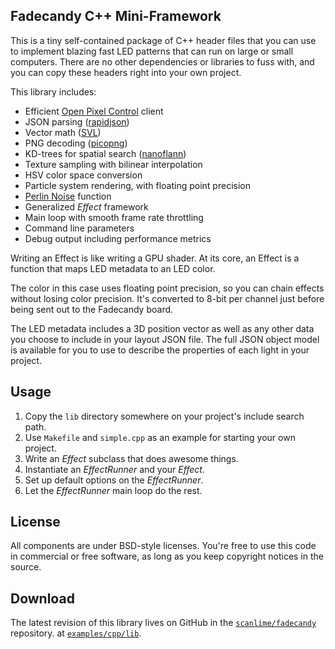 Fadecandy C++ Mini-Framework
----------------------------

This is a tiny self-contained package of C++ header files that you can use to implement blazing fast LED patterns that can run on large or small computers. There are no other dependencies or libraries to fuss with, and you can copy these headers right into your own project.

This library includes:

* Efficient [Open Pixel Control](http://openpixelcontrol.org/) client
* JSON parsing ([rapidjson](https://code.google.com/p/rapidjson/))
* Vector math ([SVL](http://www.cs.cmu.edu/~ajw/doc/svl.html))
* PNG decoding ([picopng](http://lodev.org/lodepng/))
* KD-trees for spatial search ([nanoflann](https://code.google.com/p/nanoflann/))
* Texture sampling with bilinear interpolation
* HSV color space conversion
* Particle system rendering, with floating point precision
* [Perlin Noise](http://www.algorithmic-worlds.net/info/info.php?page=pg-perlin) function
* Generalized *Effect* framework
* Main loop with smooth frame rate throttling
* Command line parameters
* Debug output including performance metrics

Writing an Effect is like writing a GPU shader. At its core, an Effect is a function that maps LED metadata to an LED color.

The color in this case uses floating point precision, so you can chain effects without losing color precision. It's converted to 8-bit per channel just before being sent out to the Fadecandy board.

The LED metadata includes a 3D position vector as well as any other data you choose to include in your layout JSON file. The full JSON object model is available for you to use to describe the properties of each light in your project.


Usage
-----

1. Copy the `lib` directory somewhere on your project's include search path.
2. Use `Makefile` and `simple.cpp` as an example for starting your own project.
3. Write an *Effect* subclass that does awesome things.
4. Instantiate an *EffectRunner* and your *Effect*.
5. Set up default options on the *EffectRunner*.
6. Let the *EffectRunner* main loop do the rest.

License
-------

All components are under BSD-style licenses. You're free to use this code in commercial or free software, as long as you keep copyright notices in the source.

Download
--------

The latest revision of this library lives on GitHub in the [`scanlime/fadecandy`](https://github.com/scanlime/fadecandy/) repository. at [`examples/cpp/lib`](https://github.com/scanlime/fadecandy/tree/master/examples/cpp/lib).

